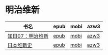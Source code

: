 # 明治维新

| 书名 | epub | mobi | azw3 |
| --- | --- | --- | --- |
| [知日07：明治维新](http://ct.dalanmei.com/f/31084289-571807698-36c5ba) | [epub](http://ct.dalanmei.com/f/31084289-571807698-36c5ba) | [mobi](http://ct.dalanmei.com/f/31084289-571540008-4e24c5) | [azw3](http://ct.dalanmei.com/f/31084289-572009230-76d92d) |
| [日本维新史](http://ct.dalanmei.com/f/31084289-571815296-1e8525) | [epub](http://ct.dalanmei.com/f/31084289-571815296-1e8525) | [mobi](http://ct.dalanmei.com/f/31084289-571545308-bffc29) | [azw3](http://ct.dalanmei.com/f/31084289-572017536-1ab104) |
